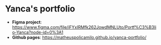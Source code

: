 # Yanca's portfolio

- **Figma project**: https://www.figma.com/file/iFYxIRMfk262JowdMNLUto/Portf%C3%B3lio-Yanca?node-id=0%3A1
- **Github pages**: https://matheuspolicamilo.github.io/yanca-portfolio/
